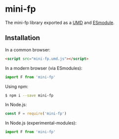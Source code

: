 # mini-fp

The mini-fp library exported as a [UMD](https://github.com/umdjs/umd) and [ESmodule](https://developer.mozilla.org/en-US/docs/Web/JavaScript/Reference/Statements/import).


Installation
---

In a common browser:

```html
<script src="mini-fp.umd.js"></script>
```

In a modern browser (via ESmodules):

```javascript
import F from 'mini-fp'
```

Using npm:

```bash
$ npm i --save mini-fp
```

In Node.js:

```javascript
const F = require('mini-fp')
```

In Node.js (experimental-modules):

```javascript
import F from 'mini-fp'
```

